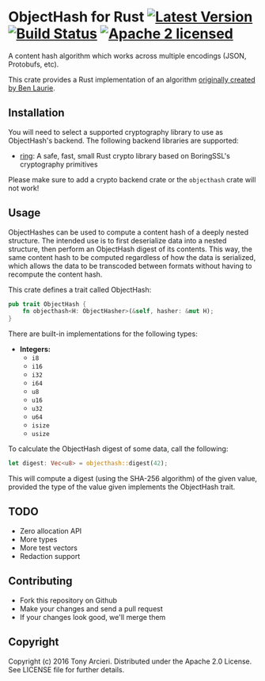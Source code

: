 # ObjectHash for Rust [![Latest Version][crate-image]][crate-link] [![Build Status][build-image]][build-link] [![Apache 2 licensed][license-image]][license-link]

[crate-image]: https://img.shields.io/crates/v/objecthash.svg
[crate-link]: https://crates.io/crates/objecthash
[build-image]: https://travis-ci.org/cryptosphere/rust-objecthash.svg?branch=master
[build-link]: https://travis-ci.org/cryptosphere/rust-objecthash
[license-image]: https://img.shields.io/badge/license-Apache2-blue.svg
[license-link]: https://github.com/cryptosphere/rust-objecthash/blob/master/LICENSE

A content hash algorithm which works across multiple encodings (JSON, Protobufs, etc).

This crate provides a Rust implementation of an algorithm [originally created by Ben Laurie](https://github.com/benlaurie/objecthash).

## Installation

You will need to select a supported cryptography library to use as ObjectHash's backend. The following backend libraries
are supported:

* [ring]: A safe, fast, small Rust crypto library based on BoringSSL's cryptography primitives

[ring]: https://github.com/briansmith/ring

Please make sure to add a crypto backend crate or the `objecthash` crate will not work!

## Usage

ObjectHashes can be used to compute a content hash of a deeply nested structure. The intended use is to first
deserialize data into a nested structure, then perform an ObjectHash digest of its contents. This way, the same
content hash to be computed regardless of how the data is serialized, which allows the data to be transcoded between
formats without having to recompute the content hash.

This crate defines a trait called ObjectHash:

```rust
pub trait ObjectHash {
    fn objecthash<H: ObjectHasher>(&self, hasher: &mut H);
}
```

There are built-in implementations for the following types:

* **Integers:**
  * `i8`
  * `i16`
  * `i32`
  * `i64`
  * `u8`
  * `u16`
  * `u32`
  * `u64`
  * `isize`
  * `usize`

To calculate the ObjectHash digest of some data, call the following:

```rust
let digest: Vec<u8> = objecthash::digest(42);
```

This will compute a digest (using the SHA-256 algorithm) of the given value, provided the type of the value given
implements the ObjectHash trait.

## TODO

* Zero allocation API
* More types
* More test vectors
* Redaction support

## Contributing

* Fork this repository on Github
* Make your changes and send a pull request
* If your changes look good, we'll merge them

## Copyright

Copyright (c) 2016 Tony Arcieri. Distributed under the Apache 2.0 License.
See LICENSE file for further details.
